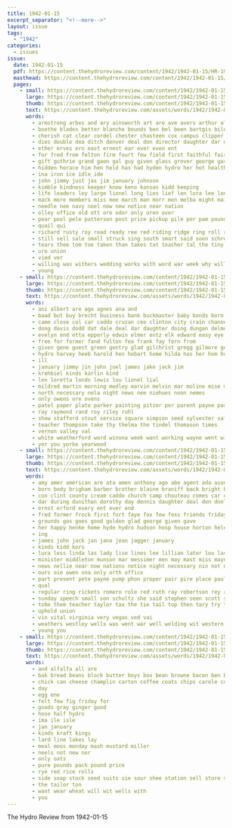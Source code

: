 ```yaml
---
title: 1942-01-15
excerpt_separator: "<!--more-->"
layout: issue
tags:
  - "1942"
categories:
  - issues
issue:
  date: 1942-01-15
  pdf: https://content.thehydroreview.com/content/1942/1942-01-15/HR-1942-01-15.pdf
  masthead: https://content.thehydroreview.com/content/1942/1942-01-15/masthead/HR-1942-01-15.jpg
  pages:
    - small: https://content.thehydroreview.com/content/1942/1942-01-15/small/HR-1942-01-15-01.jpg
      large: https://content.thehydroreview.com/content/1942/1942-01-15/large/HR-1942-01-15-01.jpg
      thumb: https://content.thehydroreview.com/content/1942/1942-01-15/thumbnails/HR-1942-01-15-01.jpg
      text: https://content.thehydroreview.com/assets/words/1942/1942-01-15/HR-1942-01-15-01.txt
      words:
        - armstrong arbes and ary ainsworth art are ave avers arthur albert amed all ast
        - boothe blades better blanche bounds ben bel been bartgis bile black baptist big butler back brings business begin bein brought ber betty bring bet bee
        - cherish cat clear cordel chester chasteen cox campus clipper change court city colorado canyon caddo cedar chew cordell carl clyde credit christmas congo cake cross christian church camp county case car clinton champion cha
        - dies double dea ditch denver deal don director daughter dar deep dence day
        - ether erves ero east ernest ear ever even ent
        - for fred from felton firm fourt few field first faithful fair floyd ford forge friends fresh flight farm fund frost farmer
        - gift guthrie grand gaon gal guy given glass grover george garden gear
        - hidden horace him hen held has had hyden hydro her hot health human hin hatfield house harry helmuth horton hany hor hal how honor
        - ina iron ice idle ide
        - john jimmy just jas jim january johnson
        - kimble kindness keeper know keno kansas kidd keeping
        - life leaders ley large lionel long lies lief len lora lee longs
        - mack more members miss mee march man morr men melba might mailer miller master money made mach male much maria must matter most main mcfarlin mae mechanic monday
        - needle nee navy noel now new notice near nation
        - olley office old ott ore odor only oren over
        - pear pool pele patterson post price pickup pile per pam pounds pickles peale plane pastor points port pee past pay pilot president present people
        - quail qui
        - richard rusty roy read ready ree red riding ridge ring roll ron
        - still sell sale small struck sing south smart said soon schroder step second strawberry save skill son santa seeds snow sen seri spector solid set staff school sacra store state sleet sakis seema sunday sweeney sister service side selves shipp spies
        - tears thee tom toe taken than takes tat teacher tal the tiny truman tech tye ten thim till thea tho trucks them thal thurs toa
        - ure union
        - vied ver
        - willing was withers wedding works with word war week why will willard wester weil way wind
        - young
    - small: https://content.thehydroreview.com/content/1942/1942-01-15/small/HR-1942-01-15-02.jpg
      large: https://content.thehydroreview.com/content/1942/1942-01-15/large/HR-1942-01-15-02.jpg
      thumb: https://content.thehydroreview.com/content/1942/1942-01-15/thumbnails/HR-1942-01-15-02.jpg
      text: https://content.thehydroreview.com/assets/words/1942/1942-01-15/HR-1942-01-15-02.txt
      words:
        - ani albert are ago agnes ana and
        - baad but buy brecht business bank buckmaster baby bonds born ben burts best bethel bradshaw been
        - came close col car caddo cruzan cee clinton city crain channel cott coffey cash camp carman
        - dong davis dodd dat dale deal dar daughter doing dungan delmer dos dea
        - evelyn end etta epperly edwin elmer entz elk edward easy eye ewy
        - free for former fand fulton fea frank fay fern from
        - given gene guest green gentry glad gilchrist gregg gilmore geraldine
        - hydro harvey heeb harold hen hobart home hilda has her hom huntington herman heidebrecht hud huff henry heide had hudson harry him
        - ill
        - january jimmy jin john joel james jake jack jim
        - krehbiel kinds karlin kind
        - len loretta londo lewis lou lionel lial
        - mildred martin morning medley marvin melvin mar moline mise miss minn maurice mound mies mourer mary mir monday
        - north necessary nola night news nee niehues noon nemes
        - only owens ore ovens
        - patel paper plate parker painting pitzer per parent payne park pee peterson pleasant pankratz palos
        - ray raymond rand roy riley ruhl
        - show stafford stout service square simpson seed sylvester safe stockton see son ser sad sith south sir school sunday saturday sey side
        - teacher thompson take thy thelma the tindel thomason times
        - vernon valley val
        - white weatherford word winona week want working wayne went williams was wilma welding weight way wilford well weathers wit wanda wie with work
        - yer you yorke yearwood
    - small: https://content.thehydroreview.com/content/1942/1942-01-15/small/HR-1942-01-15-03.jpg
      large: https://content.thehydroreview.com/content/1942/1942-01-15/large/HR-1942-01-15-03.jpg
      thumb: https://content.thehydroreview.com/content/1942/1942-01-15/thumbnails/HR-1942-01-15-03.jpg
      text: https://content.thehydroreview.com/assets/words/1942/1942-01-15/HR-1942-01-15-03.txt
      words:
        - amy amer american are ata amen anthony ago abe agent ada ason addo ara all alice ace and alfred able
        - born body brigham barber brother blaine braniff back bright baby baptist bing butter been buy boy business but both bearer band beverly bride big blue bare
        - con clint county cream caddo church camp chouteau comes car city chick cross coe change care comfort course court check charles count cousin
        - dar during dunithan dorothy day dennis daughter deal den donlevy dec dean deed date daily dine december darger dance darnell
        - ernst erford every ent ever end
        - fred former frock first fort faye fox few fess friends friday from for farm fire
        - grounds gas goes good golden glad george given gave
        - her happy henke home hyde hydro hudson hosp house horton helen him hardware had henry
        - ing
        - james john jack jan jana jean jagger january
        - kinds kidd kors
        - lura less linda las lady lise lines lee lillian later lou last
        - minister middleton munson mar messimer men may mast miss maynard mash made melvin marlow mitchell monday mccune man mccaffity major martha must monroe
        - news nellie near now nations notice night necessary nin not nera
        - ours oie owen ona only orth office
        - part present pete payne pump phon proper pair pire place paul pastor plants power pel por presson pure
        - qual
        - regular ring rickets romero role red ruth ray robertson rey roses rock raymond rolls reading ready robe reer reg
        - sunday speech small son schultz she said stephen seen scott saa street sole speed sar sill sani school study servi staples saturday sater state
        - tobe them teacher taylor tax the tie tail top then tary try than tica thoma tyrone take teddy
        - uphold union
        - vin vital virginia very vegas ved vai
        - weathers westley wells was went war well welding wit western wedding with wheat wish weatherford will wayne wan
        - young you
    - small: https://content.thehydroreview.com/content/1942/1942-01-15/small/HR-1942-01-15-04.jpg
      large: https://content.thehydroreview.com/content/1942/1942-01-15/large/HR-1942-01-15-04.jpg
      thumb: https://content.thehydroreview.com/content/1942/1942-01-15/thumbnails/HR-1942-01-15-04.jpg
      text: https://content.thehydroreview.com/assets/words/1942/1942-01-15/HR-1942-01-15-04.txt
      words:
        - and alfalfa all are
        - bak bread beans block butter boys box bean browne bacon ben bars bebe belle
        - chick can cheese champlin carton coffee coats chips carole corn chan
        - day
        - egg ene
        - felt few fig friday for
        - goods gray ginger good
        - hose half hydro
        - ima ile isle
        - jan january
        - kinds kraft kings
        - lard line lakes lay
        - meal moos monday mash mustard miller
        - neels not new nor
        - only oats
        - pure pounds pack pound price
        - rye red rice rolls
        - side soap stock seed suits sie sour shee station sell store service special saturday spring sen style santa salt see
        - the tailor ton
        - want wear wheat will wit wells with
        - you
---
```


The Hydro Review from 1942-01-15

<!--more-->

